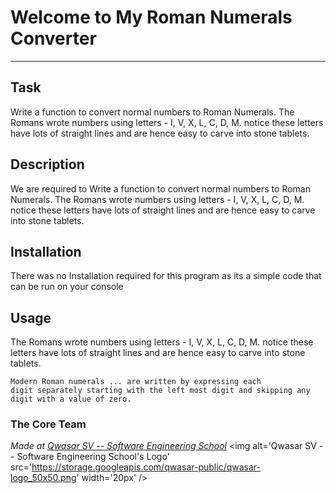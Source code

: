 # Welcome to My Roman Numerals Converter
***

## Task
Write a function to convert normal numbers to Roman Numerals.
The Romans wrote numbers using letters - I, V, X, L, C, D, M. notice these letters have lots of straight lines and are hence easy to carve into stone tablets.

## Description
We are required to Write a function to convert normal numbers to Roman Numerals.
The Romans wrote numbers using letters - I, V, X, L, C, D, M. notice these letters have lots of straight lines and are hence easy to carve into stone tablets.
## Installation
There was no Installation required for this program as its a simple code that can be run on your console 

## Usage
The Romans wrote numbers using letters - I, V, X, L, C, D, M. notice these letters have lots of straight lines and are hence easy to carve into stone tablets.
```
Modern Roman numerals ... are written by expressing each
digit separately starting with the left most digit and skipping any
digit with a value of zero.
```

### The Core Team


<span><i>Made at <a href='https://qwasar.io'>Qwasar SV -- Software Engineering School</a></i></span>
<span><img alt='Qwasar SV -- Software Engineering School's Logo' src='https://storage.googleapis.com/qwasar-public/qwasar-logo_50x50.png' width='20px' /></span>
